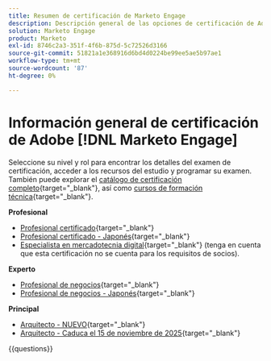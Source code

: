 ```yaml
---
title: Resumen de certificación de Marketo Engage
description: Descripción general de las opciones de certificación de Adobe Marketo Engage
solution: Marketo Engage
product: Marketo
exl-id: 8746c2a3-351f-4f6b-875d-5c72526d3166
source-git-commit: 51821a1e368916d6bd4d0224be99ee5ae5b97ae1
workflow-type: tm+mt
source-wordcount: '87'
ht-degree: 0%

---
```


# Información general de certificación de Adobe [!DNL Marketo Engage]

Seleccione su nivel y rol para encontrar los detalles del examen de certificación, acceder a los recursos del estudio y programar su examen. También puede explorar el [catálogo de certificación completo](https://certification.adobe.com/certifications){target="_blank"}, así como [cursos de formación técnica](https://certification.adobe.com/courses/?/courses){target="_blank"}.

**Profesional**

* [Profesional certificado](https://certification.adobe.com/certification/engage-professional){target="_blank"} <!--AD0-E555-->
* [Profesional certificado - Japonés](https://certification.adobe.com/certification/engage-professional){target="_blank"} <!--AD0-E555-J-->
* [Especialista en mercadotecnia digital](https://certification.adobe.com/certification/digital-marketer-professional){target="_blank"} (tenga en cuenta que esta certificación no se cuenta para los requisitos de socios). <!--AD0-E564-->

**Experto**

* [Profesional de negocios](https://certification.adobe.com/certification/marketo-engage-business-practitioner-expert){target="_blank"} <!--AD0-E559-->
* [Profesional de negocios - Japonés](https://certification.adobe.com/certification/marketo-engage-business-practitioner-expert){target="_blank"} <!--AD0-E559-J-->

**Principal**

* [Arquitecto - NUEVO](https://certification.adobe.com/certification/engage-architect-master/1310){target="_blank"} <!--AD0-E563-->
* [Arquitecto - Caduca el 15 de noviembre de 2025](https://certification.adobe.com/certification/marketo-engage-architect-master){target="_blank"} <!--AD0-E560-->

{{questions}}

